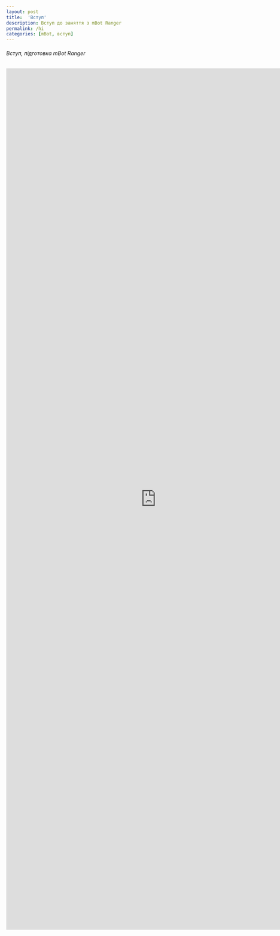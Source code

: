 ```yaml
---
layout: post
title:  'Вступ'
description: Вступ до заняття з mBot Ranger
permalink: /hi
categories: [mBot, вступ]
---
```


###### Вступ, підготовка mBot Ranger 

<embed src="http://osvita-code.github.io/robot/pdf/1.pdf" width="800px" height="2300px" />
